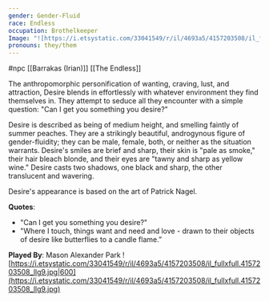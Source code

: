 ```yaml
---
gender: Gender-Fluid
race: Endless
occupation: Brothelkeeper
Image: "![https://i.etsystatic.com/33041549/r/il/4693a5/4157203508/il_fullxfull.4157203508_llg9.jpg|600](https://i.etsystatic.com/33041549/r/il/4693a5/4157203508/il_fullxfull.4157203508_llg9.jpg)"
pronouns: they/them
---
```

 #npc [[Barrakas (Irian)]] [[The Endless]]

The anthropomorphic personification of wanting, craving, lust, and attraction, Desire blends in effortlessly with whatever environment they find themselves in. They attempt to seduce all they encounter with a simple question: "Can I get you something you desire?"

Desire is described as being of medium height, and smelling faintly of summer peaches. They are a strikingly beautiful, androgynous figure of gender-fluidity; they can be male, female, both, or neither as the situation warrants. Desire's smiles are brief and sharp, their skin is "pale as smoke," their hair bleach blonde, and their eyes are "tawny and sharp as yellow wine." Desire casts two shadows, one black and sharp, the other translucent and wavering.

Desire's appearance is based on the art of Patrick Nagel.

**Quotes**:
- "Can I get you something you desire?"
- "Where I touch, things want and need and love - drawn to their objects of desire like butterflies to a candle flame.”

**Played By**: Mason Alexander Park
![https://i.etsystatic.com/33041549/r/il/4693a5/4157203508/il_fullxfull.4157203508_llg9.jpg|600](https://i.etsystatic.com/33041549/r/il/4693a5/4157203508/il_fullxfull.4157203508_llg9.jpg)